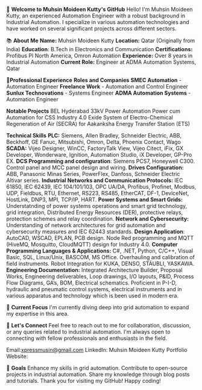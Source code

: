 👋 **Welcome to Muhsin Moideen Kutty's GitHub**
Hello! I'm Muhsin Moideen Kutty, an experienced Automation Engineer with a robust background in Industrial Automation. I specialize in various automation technologies and have worked on several significant projects across different sectors.

📚 **About Me**
**Name:** Muhsin Moideen Kutty
**Location:** Qatar (Originally from India)
**Education**: B.Tech in Electronics and Communication
**Certifications:** Profibus PI North America, Omron Automation
**Experience:** Over 8 years in Industrial Automation
**Current Role:** Engineer at ADMA Automation Systems, Qatar

💼**Professional Experience**
**Roles and Companies**
**SMEC Automation** - Automation Engineer
**Freelance Work** - Automation and Control Engineer
**Sunlux Technovations** - Systems Engineer
**ADMA Automation Systems** - Automation Engineer

**Notable Projects**
BEL Hyderabad 33kV Power Automation
Power cum Automation for CSS
Industry 4.0 Exide
System of Electro-Chemical Regeneration of Air (SECRA) for Aakanksha
Energy Transfer Station (ETS)

**Technical Skills**
**PLC:** Siemens, Allen Bradley, Schneider Electric, ABB, Beckhoff, GE Fanuc, Mitsubishi, Omron, Delta, Phoenix Contact, Wago
**SCADA:** Vijeo Designer, WinCC, FactoryTalk View, Vijeo Citect, iFix, GX Developer, Wonderware, Ignition, Automation Studio, iX Developer, GP-Pro EX.
**DCS Programming and configuration**: Siemens PCS7, Honeywell C300.
Control panel and MCC panel design and wiring.
**Drives Configuration:** ABB, Panasonic Minas Series, PowerFlex, Danfoss, Schneider Electric Altivar series.
**Industrial Networks and Communication Protocols:** IEC 61850, IEC 62439, IEC 104/101/103, OPC UA/DA, Profibus, Profinet, Modbus, UDP, Fieldbus, RTU, Ethernet, RS223, RS485, EtherCAT, DF-1, DeviceNet, HostLink, DNP3, MPI, TCP/IP, HART.
**Power Systems and Smart Grids:** Understatnding of power systems operations and smart grid technology, grid integration, Distributed Energy Resources (DER), protective relays, protection schemes and relay coordination.
**Network and Cybersecurity:** Understanding of network architectures for grid automation and cybersecurity measures and IEC 62443 standards.
**Design Application**: AutoCAD, WSCAD, EPLAN, PCB design.
Node Red programming and MQTT (HiveMQ, Mosquitto, CloudMQTT) design for Industry 4.0.
**Computer Programming Languages & Applications:** C#, .NET, Python, C/C++, Visual Basic, SQL, Linux/Unix, BASCOM, MS Office.
Overhauling and calibration of field instruments.
Robot Integration for KUKA, DENSO, STÄUBLI, YASKAWA.
**Engineering Documentation:** Integrated Architecture Builder, Proposal Works, Engineering deliverables, Loop drawings, I/O layouts, P&ID, Process Flow Diagrams, GA’s, BOM, Electrical schematics.
Proficient in P-I-D, hydraulic and pneumatic control systems, electrical instruments and in various apparatus and technology which is been used in modern era.


🌱 **Current Focus**
I'm currently diving deep into grid automation to expand my expertise in this area.


💬 **Let's Connect**
Feel free to reach out to me for collaboration, discussion, or any queries related to industrial automation. I'm always open to connecting with fellow professionals and enthusiasts in the field.

Email:xpressmusin@gmail.com
LinkedIn: Muhsin Moideen Kutty
Portfolio Website: 

🎯 **Goals**
Enhance my skills in grid automation.
Contribute to open-source projects in industrial automation.
Share my knowledge through blog posts and tutorials.
Thank you for visiting my GitHub! Happy coding!
